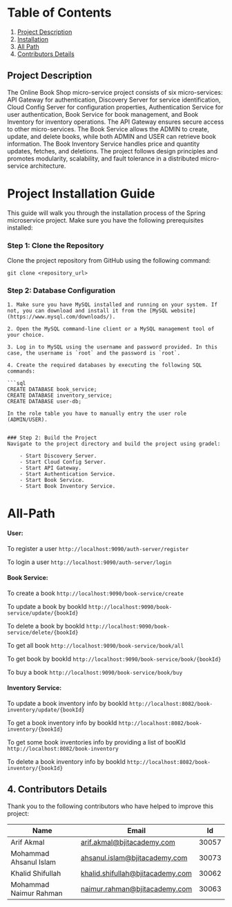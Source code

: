 # Table of Contents

1. [Project Description](#Project-Description)
2. [Installation](#Project-Installation-Guide)
3. [All Path](#All-Path)
4. [Contributors Details](#Contributors-Details)

## Project Description
The Online Book Shop micro-service project consists of six micro-services: API Gateway for authentication, Discovery Server for service identification, Cloud Config Server for configuration properties, Authentication Service for user authentication, Book Service for book management, and Book Inventory for inventory operations. The API Gateway ensures secure access to other micro-services. The Book Service allows the ADMIN to create, update, and delete books, while both ADMIN and USER can retrieve book information. The Book Inventory Service handles price and quantity updates, fetches, and deletions. The project follows design principles and promotes modularity, scalability, and fault tolerance in a distributed micro-service architecture.

# Project Installation Guide
This guide will walk you through the installation process of the Spring microservice project. Make sure you have the following prerequisites installed:

### Step 1: Clone the Repository
Clone the project repository from GitHub using the following command:

`git clone <repository_url>`

### Step 2: Database Configuration

    1. Make sure you have MySQL installed and running on your system. If not, you can download and install it from the [MySQL website](https://www.mysql.com/downloads/).

    2. Open the MySQL command-line client or a MySQL management tool of your choice.

    3. Log in to MySQL using the username and password provided. In this case, the username is `root` and the password is `root`.

    4. Create the required databases by executing the following SQL commands:

    ```sql
    CREATE DATABASE book_service;
    CREATE DATABASE inventory_service;
    CREATE DATABASE user-db;

    In the role table you have to manually entry the user role (ADMIN/USER).
    

    ### Step 2: Build the Project
    Navigate to the project directory and build the project using gradel:

        - Start Discovery Server.
        - Start Cloud Config Server.
        - Start API Gateway.
        - Start Authentication Service.
        - Start Book Service.
        - Start Book Inventory Service.




# All-Path

#### User:

To register a user
`http://localhost:9090/auth-server/register`

To login a user
`http://localhost:9090/auth-server/login`




#### Book Service:

To create a book
`http://localhost:9090/book-service/create`

To update a book by bookId
`http://localhost:9090/book-service/update/{bookId}`

To delete a book by bookId
`http://localhost:9090/book-service/delete/{bookId}`

To get all book
`http://localhost:9090/book-service/book/all`

To get book by bookId
`http://localhost:9090/book-service/book/{bookId}`

To buy a book
`http://localhost:9090/book-service/book/buy`




#### Inventory Service:

To update a book inventory info by bookId
`http://localhost:8082/book-inventory/update/{bookId}`

To get a book inventory info by bookId
`http://localhost:8082/book-inventory/{bookId}`

To get some book inventories info by providing a list of booKId
`http://localhost:8082/book-inventory`

To delete a book inventory info by bookId
`http://localhost:8082/book-inventory/{bookId}`



## 4. Contributors Details

Thank you to the following contributors who have helped to improve this project:

| Name          | Email           | Id           |
| ------------- | --------------- | --------------- |
| Arif Akmal| arif.akmal@bjitacademy.com|  30057  |
| Mohammad Ahsanul Islam |  ahsanul.islam@bjitacademy.com|  30073   |
| Khalid Shifullah|  khalid.shifullah@bjitacademy.com | 30062   |
| Mohammad Naimur Rahman    | naimur.rahman@bjitacademy.com | 30063   |

